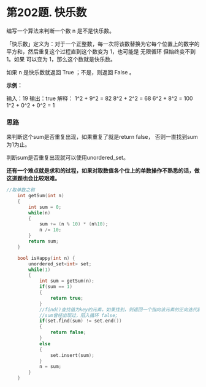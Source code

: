 #  第202题. 快乐数

编写一个算法来判断一个数 n 是不是快乐数。

「快乐数」定义为：对于一个正整数，每一次将该数替换为它每个位置上的数字的平方和，然后重复这个过程直到这个数变为 1，也可能是 无限循环 但始终变不到 1。如果 可以变为 1，那么这个数就是快乐数。

如果 n 是快乐数就返回 True ；不是，则返回 False 。

**示例：**

输入：19
输出：true
解释：
1^2 + 9^2 = 82
8^2 + 2^2 = 68
6^2 + 8^2 = 100
1^2 + 0^2 + 0^2 = 1

### 思路

来判断这个sum是否重复出现，如果重复了就是return false， 否则一直找到sum为1为止。

判断sum是否重复出现就可以使用unordered_set。

**还有一个难点就是求和的过程，如果对取数值各个位上的单数操作不熟悉的话，做这道题也会比较艰难。**

```cpp
//取单数之和
    int getSum(int n)
    {
        int sum = 0;
        while(n)
        {
            sum += (n % 10) * (n%10);
            n /= 10;
        }
        return sum;
    }

    bool isHappy(int n) {
        unordered_set<int> set;
        while(1)
        {
            int sum = getSum(n);
            if(sum == 1)
            {
                return true;
            }
            //find()查找值为key的元素，如果找到，则返回一个指向该元素的正向迭代器；如果没找到，则返回一个与end()方法相同的迭代器。end()返回指向容器中最后一个元素之后位置的迭代器
            //sum曾经出现过，陷入循环 false;
            if(set.find(sum) != set.end())
            {
                return false;
            }
            else
            {
                set.insert(sum);
            }
            n = sum;
        }
    }

```

